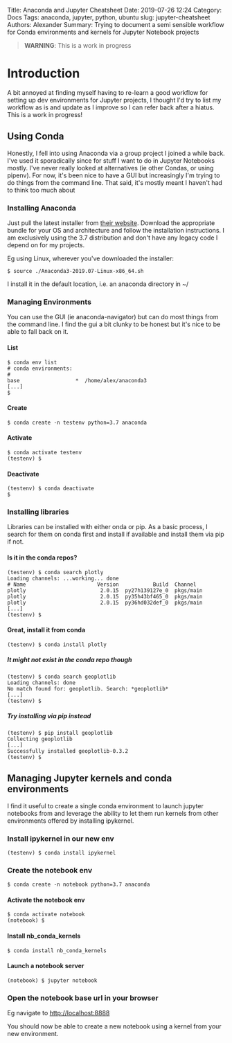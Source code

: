 Title: Anaconda and Jupyter Cheatsheet
Date: 2019-07-26 12:24
Category: Docs
Tags: anaconda, jupyter, python, ubuntu
slug: jupyter-cheatsheet
Authors: Alexander
Summary: Trying to document a semi sensible workflow for Conda environments and kernels for Jupyter Notebook projects

> **WARNING**: This is a work in progress

# Introduction

A bit annoyed at finding myself having to re-learn a good workflow for setting up dev environments for Jupyter projects, I thought I'd try to list my workflow as is and update as I improve so I can refer back after a hiatus. This is a work in progress!

## Using Conda

Honestly, I fell into using Anaconda via a group project I joined a while back. I've used it sporadically since for stuff I want to do in Jupyter Notebooks mostly. I've never really looked at alternatives (ie other Condas, or using pipenv). For now, it's been nice to have a GUI but increasingly I'm trying to do things from the command line. That said, it's mostly meant I haven't had to think too much about 

### Installing Anaconda

Just pull the latest installer from [their website](https://www.google.com "Download page for Anaconda"). Download the appropriate bundle for your OS and architecture and follow the installation instructions. I am exclusively using the 3.7 distribution and don't have any legacy code I depend on for my projects.

Eg using Linux, wherever you've downloaded the installer:

```shell
$ source ./Anaconda3-2019.07-Linux-x86_64.sh
```

I install it in the default location, i.e. an anaconda directory in ~/

### Managing Environments

You can use the GUI (ie anaconda-navigator) but can do most things from the command line. I find the gui a bit clunky to be honest but it's nice to be able to fall back on it.

#### List

```shell
$ conda env list
# conda environments:
#
base                  *  /home/alex/anaconda3
[...]
$
```

#### Create
```shell
$ conda create -n testenv python=3.7 anaconda
```

#### Activate
```shell
$ conda activate testenv
(testenv) $
```

#### Deactivate
```shell
(testenv) $ conda deactivate
$
```

### Installing libraries

Libraries can be installed with either onda or pip. As a basic process, I search for them on conda first and install if available and install them via pip if not. 

#### Is it in the conda repos?
```shell
(testenv) $ conda search plotly
Loading channels: ...working... done
# Name                       Version           Build  Channel             
plotly                        2.0.15  py27h139127e_0  pkgs/main           
plotly                        2.0.15  py35h43bf465_0  pkgs/main           
plotly                        2.0.15  py36hd032def_0  pkgs/main
[...]
(testenv) $
```

#### Great, install it from conda
```shell
(testenv) $ conda install plotly
```

##### It might not exist in the conda repo though
```shell
(testenv) $ conda search geoplotlib
Loading channels: done
No match found for: geoplotlib. Search: *geoplotlib*
[...]
(testenv) $
```

##### Try installing via pip instead
```shell
(testenv) $ pip install geoplotlib
Collecting geoplotlib
[...]
Successfully installed geoplotlib-0.3.2
(testenv) $
```

## Managing Jupyter kernels and conda environments

I find it useful to create a single conda environment to launch jupyter notebooks from and leverage the ability to let them run kernels from other environments offered by installing ipykernel.

### Install ipykernel in our new env
```shell
(testenv) $ conda install ipykernel
```

### Create the notebook env 
```shell
$ conda create -n notebook python=3.7 anaconda
```

#### Activate the notebook env 
```shell
$ conda activate notebook
(notebook) $ 
```

#### Install nb_conda_kernels
```shell
$ conda install nb_conda_kernels
```

#### Launch a notebook server 
```shell
(notebook) $ jupyter notebook
```

### Open the notebook base url in your browser

Eg navigate to [http://localhost:8888](http://localhost:8888 "your (probable) local server url")

You should now be able to create a new notebook using a kernel from your new environment.